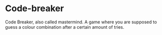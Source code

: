 # Code-breaker

Code Breaker, also called mastermind. 
A game where you are supposed to guess a colour combination after a certain amount of tries.
